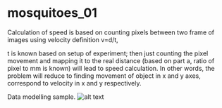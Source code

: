 # mosquitoes_01

Calculation of speed is based on counting pixels between two frame of images using velocity definition v=d/t, 

t is known based on setup of experiment; then just counting the pixel movement and mapping it to the real distance (based on part a, ratio of pixel to mm is known) will lead to speed calculation. In other words, the problem will reduce to finding movement of object in x and y axes, correspond to velocity in x and y respectively.


Data modelling sample.
![alt text](https://github.com/bijanm2021/mosquitoes01/blob/main/image_explain.jpeg)

